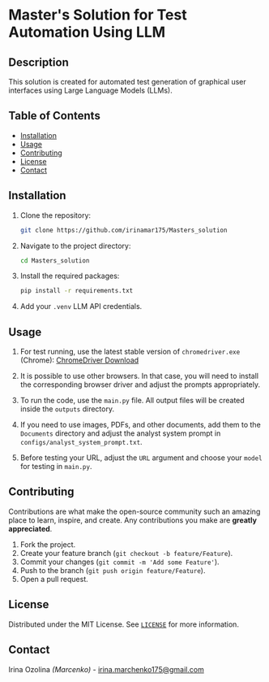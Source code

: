 # Master's Solution for Test Automation Using LLM

## Description
This solution is created for automated test generation of graphical user interfaces using Large Language Models (LLMs).

## Table of Contents
- [Installation](#installation)
- [Usage](#usage)
- [Contributing](#contributing)
- [License](#license)
- [Contact](#contact)

## Installation
1. Clone the repository:
    ```sh
    git clone https://github.com/irinamar175/Masters_solution
    ```
2. Navigate to the project directory:
    ```sh
    cd Masters_solution
    ```
3. Install the required packages:
    ```sh
    pip install -r requirements.txt
    ```
4. Add your `.venv` LLM API credentials.

## Usage
1. For test running, use the latest stable version of `chromedriver.exe` (Chrome):
   [ChromeDriver Download](https://googlechromelabs.github.io/chrome-for-testing/)

2. It is possible to use other browsers. In that case, you will need to install the corresponding browser driver and adjust the prompts appropriately.

3. To run the code, use the `main.py` file. All output files will be created inside the `outputs` directory.

4. If you need to use images, PDFs, and other documents, add them to the `Documents` directory and adjust the analyst system prompt in `configs/analyst_system_prompt.txt`.

5. Before testing your URL, adjust the `URL` argument and choose your `model` for testing in `main.py`.

## Contributing
Contributions are what make the open-source community such an amazing place to learn, inspire, and create. Any contributions you make are **greatly appreciated**.

1. Fork the project.
2. Create your feature branch (`git checkout -b feature/Feature`).
3. Commit your changes (`git commit -m 'Add some Feature'`).
4. Push to the branch (`git push origin feature/Feature`).
5. Open a pull request.

## License
Distributed under the MIT License. See [`LICENSE`](./LICENSE) for more information.

## Contact
Irina Ozolina _(Marcenko)_ - [irina.marchenko175@gmail.com](mailto:irina.marchenko175@gmail.com)
